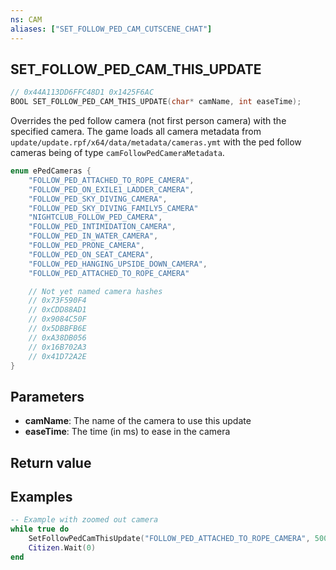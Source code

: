 ```yaml
---
ns: CAM
aliases: ["SET_FOLLOW_PED_CAM_CUTSCENE_CHAT"]
---
```

## SET_FOLLOW_PED_CAM_THIS_UPDATE

```c
// 0x44A113DD6FFC48D1 0x1425F6AC
BOOL SET_FOLLOW_PED_CAM_THIS_UPDATE(char* camName, int easeTime);
```

Overrides the ped follow camera (not first person camera) with the specified camera. The game loads all camera metadata from `update/update.rpf/x64/data/metadata/cameras.ymt` with the ped follow cameras being of type `camFollowPedCameraMetadata`.

```c
enum ePedCameras {
    "FOLLOW_PED_ATTACHED_TO_ROPE_CAMERA",
    "FOLLOW_PED_ON_EXILE1_LADDER_CAMERA",
    "FOLLOW_PED_SKY_DIVING_CAMERA",
    "FOLLOW_PED_SKY_DIVING_FAMILY5_CAMERA"
    "NIGHTCLUB_FOLLOW_PED_CAMERA",
    "FOLLOW_PED_INTIMIDATION_CAMERA",
    "FOLLOW_PED_IN_WATER_CAMERA",
    "FOLLOW_PED_PRONE_CAMERA",
    "FOLLOW_PED_ON_SEAT_CAMERA",
    "FOLLOW_PED_HANGING_UPSIDE_DOWN_CAMERA",
    "FOLLOW_PED_ATTACHED_TO_ROPE_CAMERA"

    // Not yet named camera hashes
    // 0x73F590F4
    // 0xCDD88AD1
    // 0x9084C50F
    // 0x5DBBFB6E
    // 0xA38DB056
    // 0x16B702A3
    // 0x41D72A2E
}
```

## Parameters
* **camName**: The name of the camera to use this update
* **easeTime**: The time (in ms) to ease in the camera

## Return value

## Examples
```lua
-- Example with zoomed out camera
while true do
    SetFollowPedCamThisUpdate("FOLLOW_PED_ATTACHED_TO_ROPE_CAMERA", 500)
    Citizen.Wait(0)
end
```
